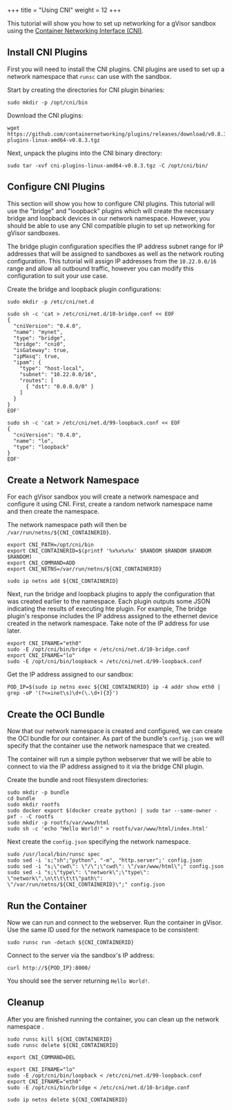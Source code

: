 +++
title = "Using CNI"
weight = 12
+++

This tutorial will show you how to set up networking for a gVisor sandbox using
the [Container Networking Interface (CNI)](https://github.com/containernetworking/cni).

## Install CNI Plugins

First you will need to install the CNI plugins. CNI plugins are used to set up
a network namespace that `runsc` can use with the sandbox.

Start by creating the directories for CNI plugin binaries:

```
sudo mkdir -p /opt/cni/bin
```

Download the CNI plugins:

```
wget https://github.com/containernetworking/plugins/releases/download/v0.8.3/cni-plugins-linux-amd64-v0.8.3.tgz
```

Next, unpack the plugins into the CNI binary directory:

```
sudo tar -xvf cni-plugins-linux-amd64-v0.8.3.tgz -C /opt/cni/bin/
```

## Configure CNI Plugins

This section will show you how to configure CNI plugins. This tutorial will use
the "bridge" and "loopback" plugins which will create the necessary bridge and
loopback devices in our network namespace. However, you should be able to use
any CNI compatible plugin to set up networking for gVisor sandboxes.

The bridge plugin configuration specifies the IP address subnet range for IP
addresses that will be assigned to sandboxes as well as the network routing
configuration. This tutorial will assign IP addresses from the `10.22.0.0/16`
range and allow all outbound traffic, however you can modify this configuration
to suit your use case.

Create the bridge and loopback plugin configurations:

```
sudo mkdir -p /etc/cni/net.d

sudo sh -c 'cat > /etc/cni/net.d/10-bridge.conf << EOF
{
  "cniVersion": "0.4.0",
  "name": "mynet",
  "type": "bridge",
  "bridge": "cni0",
  "isGateway": true,
  "ipMasq": true,
  "ipam": {
    "type": "host-local",
    "subnet": "10.22.0.0/16",
    "routes": [
      { "dst": "0.0.0.0/0" }
    ]
  }
}
EOF'

sudo sh -c 'cat > /etc/cni/net.d/99-loopback.conf << EOF
{
  "cniVersion": "0.4.0",
  "name": "lo",
  "type": "loopback"
}
EOF'
```

## Create a Network Namespace

For each gVisor sandbox you will create a network namespace and configure it
using CNI. First, create a random network namespace name and then create
the namespace.

The network namespace path will then be `/var/run/netns/${CNI_CONTAINERID}`.

```
export CNI_PATH=/opt/cni/bin
export CNI_CONTAINERID=$(printf '%x%x%x%x' $RANDOM $RANDOM $RANDOM $RANDOM)
export CNI_COMMAND=ADD
export CNI_NETNS=/var/run/netns/${CNI_CONTAINERID}

sudo ip netns add ${CNI_CONTAINERID}
```

Next, run the bridge and loopback plugins to apply the configuration that was
created earlier to the namespace. Each plugin outputs some JSON indicating the
results of executing hte plugin. For example, The bridge plugin's response
includes the IP address assigned to the ethernet device created in the network
namespace. Take note of the IP address for use later.

```
export CNI_IFNAME="eth0"
sudo -E /opt/cni/bin/bridge < /etc/cni/net.d/10-bridge.conf
export CNI_IFNAME="lo"
sudo -E /opt/cni/bin/loopback < /etc/cni/net.d/99-loopback.conf
```

Get the IP address assigned to our sandbox:

```
POD_IP=$(sudo ip netns exec ${CNI_CONTAINERID} ip -4 addr show eth0 | grep -oP '(?<=inet\s)\d+(\.\d+){3}')
```

## Create the OCI Bundle

Now that our network namespace is created and configured, we can create the OCI
bundle for our container. As part of the bundle's `config.json` we will specify
that the container use the network namespace that we created.

The container will run a simple python webserver that we will be able to
connect to via the IP address assigned to it via the bridge CNI plugin.

Create the bundle and root filesystem directories:

```
sudo mkdir -p bundle
cd bundle
sudo mkdir rootfs
sudo docker export $(docker create python) | sudo tar --same-owner -pxf - -C rootfs
sudo mkdir -p rootfs/var/www/html
sudo sh -c 'echo "Hello World!" > rootfs/var/www/html/index.html'
```

Next create the `config.json` specifying the network namespace.
```   
sudo /usr/local/bin/runsc spec
sudo sed -i 's;"sh";"python", "-m", "http.server";' config.json
sudo sed -i "s;\"cwd\": \"/\";\"cwd\": \"/var/www/html\";" config.json
sudo sed -i "s;\"type\": \"network\";\"type\": \"network\",\n\t\t\t\t\"path\": \"/var/run/netns/${CNI_CONTAINERID}\";" config.json
```

## Run the Container

Now we can run and connect to the webserver. Run the container in gVisor. Use
the same ID used for the network namespace to be consistent:

```
sudo runsc run -detach ${CNI_CONTAINERID}
```

Connect to the server via the sandbox's IP address:

```
curl http://${POD_IP}:8000/
```

You should see the server returning `Hello World!`.

## Cleanup

After you are finished running the container, you can clean up the network
namespace .

```
sudo runsc kill ${CNI_CONTAINERID}
sudo runsc delete ${CNI_CONTAINERID}

export CNI_COMMAND=DEL

export CNI_IFNAME="lo"
sudo -E /opt/cni/bin/loopback < /etc/cni/net.d/99-loopback.conf
export CNI_IFNAME="eth0"
sudo -E /opt/cni/bin/bridge < /etc/cni/net.d/10-bridge.conf

sudo ip netns delete ${CNI_CONTAINERID}
```
